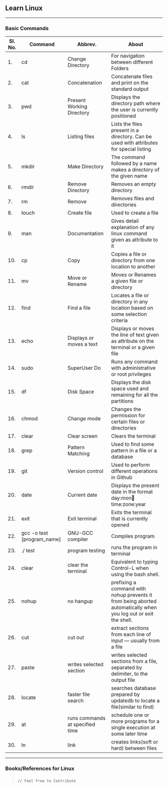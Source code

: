 ## Learn Linux
<hr>

### Basic Commands



|Sl. No.|Command|Abbrev.|About|
|-|-|-|-|
|1.|cd|Change Directory|For navigation between different Folders |
|2.|cat|Concatenation|Concatenate files and print on the standard output |
|3.|pwd|Present Working Directory|Displays the directory path where the user is currently positioned |
|4.|ls|Listing files|Lists the files present in a directory. Can be used with attributes for special listing |
|5.|mkdir|Make Directory|The command followed by a name makes a directory of the given name |
|6.|rmdir|Remove Directory|Removes an empty directory |
|7.|rm|Remove|Removes files and directories |
|8.|touch|Create file|Used to create a file |
|9.|man|Documentation|Gives detail explanation of any linux command given as attribute to it |
|10.|cp|Copy|Copies a file or directory from one location to another |
|11.|mv|Move or Rename|Moves or Renames a given file or directory |
|12.|find|Find a file|Locates a file or directory in any location based on some selection criteria|
|13.|echo|Displays or moves a text|Displays or moves the line of text given as attribute on the terminal or a given file |
|14.|sudo|SuperUser Do|Runs any command with administrative or root privileges |
|15.|df|Disk Space|Displays the disk space used and remaining for all the partitions |
|16.|chmod|Change mode|Changes the permission for certain files or directories |
|17.|clear|Clear screen|Clears the terminal |
|18.|grep|Pattern Matching|Used to find some pattern in a file or a database |
|19.|git|Version control|Used to perform different operations in Github|
|20.|date|Current date|Displays the present date in the format day:mon:date:time:zone:year|
|21.|exit|Exit terminal|Exits the terminal that is currently opened|
|22.|gcc -o test [program_name]|GNU-GCC compiler|Compiles program|
|23.|./ test|program testing|runs the program in terminal|
|24.|clear|clear the terminal| Equivalent to typing Control-L when using the bash shell.|
|25.|nohup|no hangup|prefixing a command with nohup prevents it from being aborted automatically when you log out or exit the shell.|
|26.|cut|cut out|extract sections from each line of input — usually from a file|
|27.|paste|writes selected section|writes selected sections from a file, separated by delimiter, to the output file|
|28.|locate|faster file search|searches database prepared by updatedb to locate a file(similar to find)|
|29.|at|runs commands at specified time| schedule one or more programs for a single execution at some later time|
|30.|ln|link|creates links(soft or hard) between files|

<hr>

### Books/References for Linux

### 

> ```
> // Feel Free to Contribute
> ```
